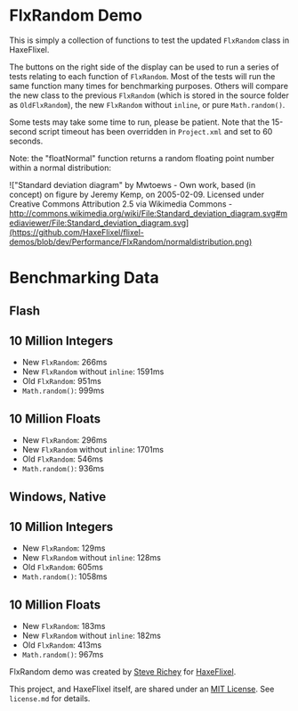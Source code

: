 # FlxRandom Demo

This is simply a collection of functions to test the updated `FlxRandom` class in HaxeFlixel.

The buttons on the right side of the display can be used to run a series of tests relating to each function of `FlxRandom`. Most of the tests will run the same function many times for benchmarking purposes. Others will compare the new class to the previous `FlxRandom` (which is stored in the source folder as `OldFlxRandom`), the new `FlxRandom` without `inline`, or pure `Math.random()`.

Some tests may take some time to run, please be patient. Note that the 15-second script timeout has been overridden in `Project.xml` and set to 60 seconds.

Note: the "floatNormal" function returns a random floating point number within a normal distribution:

!["Standard deviation diagram" by Mwtoews - Own work, based (in concept) on figure by Jeremy Kemp, on 2005-02-09. Licensed under Creative Commons Attribution 2.5 via Wikimedia Commons - http://commons.wikimedia.org/wiki/File:Standard_deviation_diagram.svg#mediaviewer/File:Standard_deviation_diagram.svg](https://github.com/HaxeFlixel/flixel-demos/blob/dev/Performance/FlxRandom/normaldistribution.png)


# Benchmarking Data

## Flash

## 10 Million Integers
* New `FlxRandom`: 266ms
* New `FlxRandom` without `inline`: 1591ms
* Old `FlxRandom`: 951ms
* `Math.random()`: 999ms

## 10 Million Floats
* New `FlxRandom`: 296ms
* New `FlxRandom` without `inline`: 1701ms
* Old `FlxRandom`: 546ms
* `Math.random()`: 936ms

## Windows, Native

## 10 Million Integers
* New `FlxRandom`: 129ms
* New `FlxRandom` without `inline`: 128ms
* Old `FlxRandom`: 605ms
* `Math.random()`: 1058ms

## 10 Million Floats
* New `FlxRandom`: 183ms
* New `FlxRandom` without `inline`: 182ms
* Old `FlxRandom`: 413ms
* `Math.random()`: 967ms

FlxRandom demo was created by [Steve Richey](https://github.com/steverichey) for [HaxeFlixel](https://github.com/HaxeFlixel).

This project, and HaxeFlixel itself, are shared under an [MIT License](http://opensource.org/licenses/MIT). See `license.md` for details.

